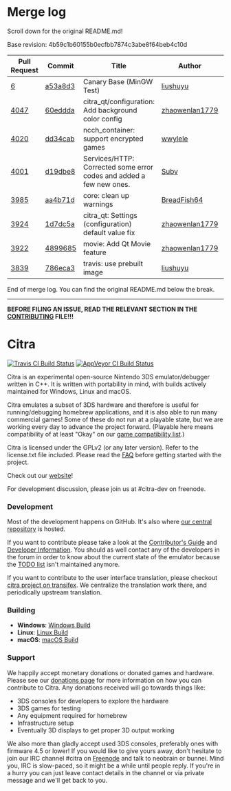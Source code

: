# Merge log

Scroll down for the original README.md!

Base revision: 4b59c1b60155b0ecfbb7874c3abe8f64beb4c10d

|Pull Request|Commit|Title|Author|Merged?|
|----|----|----|----|----|
|[6](https://github.com/citra-emu/citra-canary/pull/6)|[a53a8d3](https://github.com/citra-emu/citra-canary/pull/6/files/)|Canary Base (MinGW Test)|[liushuyu](https://github.com/liushuyu)|Yes|
|[4047](https://github.com/citra-emu/citra/pull/4047)|[60eddda](https://github.com/citra-emu/citra/pull/4047/files/)|citra_qt/configuration: Add background color config|[zhaowenlan1779](https://github.com/zhaowenlan1779)|Yes|
|[4020](https://github.com/citra-emu/citra/pull/4020)|[dd34cab](https://github.com/citra-emu/citra/pull/4020/files/)|ncch_container: support encrypted games|[wwylele](https://github.com/wwylele)|Yes|
|[4001](https://github.com/citra-emu/citra/pull/4001)|[d19dbe8](https://github.com/citra-emu/citra/pull/4001/files/)|Services/HTTP: Corrected some error codes and added a few new ones.|[Subv](https://github.com/Subv)|Yes|
|[3985](https://github.com/citra-emu/citra/pull/3985)|[aa4b71d](https://github.com/citra-emu/citra/pull/3985/files/)|core: clean up warnings|[BreadFish64](https://github.com/BreadFish64)|Yes|
|[3924](https://github.com/citra-emu/citra/pull/3924)|[1d7dc5a](https://github.com/citra-emu/citra/pull/3924/files/)|citra_qt: Settings (configuration) default value fix|[zhaowenlan1779](https://github.com/zhaowenlan1779)|Yes|
|[3922](https://github.com/citra-emu/citra/pull/3922)|[4899685](https://github.com/citra-emu/citra/pull/3922/files/)|movie: Add Qt Movie feature|[zhaowenlan1779](https://github.com/zhaowenlan1779)|Yes|
|[3839](https://github.com/citra-emu/citra/pull/3839)|[786eca3](https://github.com/citra-emu/citra/pull/3839/files/)|travis: use prebuilt image|[liushuyu](https://github.com/liushuyu)|Yes|


End of merge log. You can find the original README.md below the break.

------

**BEFORE FILING AN ISSUE, READ THE RELEVANT SECTION IN THE [CONTRIBUTING](https://github.com/citra-emu/citra/blob/master/CONTRIBUTING.md#reporting-issues) FILE!!!**

Citra
==============
[![Travis CI Build Status](https://travis-ci.org/citra-emu/citra.svg?branch=master)](https://travis-ci.org/citra-emu/citra)
[![AppVeyor CI Build Status](https://ci.appveyor.com/api/projects/status/sdf1o4kh3g1e68m9?svg=true)](https://ci.appveyor.com/project/bunnei/citra)

Citra is an experimental open-source Nintendo 3DS emulator/debugger written in C++. It is written with portability in mind, with builds actively maintained for Windows, Linux and macOS.

Citra emulates a subset of 3DS hardware and therefore is useful for running/debugging homebrew applications, and it is also able to run many commercial games! Some of these do not run at a playable state, but we are working every day to advance the project forward. (Playable here means compatibility of at least "Okay" on our [game compatibility list](https://citra-emu.org/game).)

Citra is licensed under the GPLv2 (or any later version). Refer to the license.txt file included. Please read the [FAQ](https://citra-emu.org/wiki/faq/) before getting started with the project.

Check out our [website](https://citra-emu.org/)!

For development discussion, please join us at #citra-dev on freenode.

### Development

Most of the development happens on GitHub. It's also where [our central repository](https://github.com/citra-emu/citra) is hosted.

If you want to contribute please take a look at the [Contributor's Guide](CONTRIBUTING.md) and [Developer Information](https://github.com/citra-emu/citra/wiki/Developer-Information). You should as well contact any of the developers in the forum in order to know about the current state of the emulator because the [TODO list](https://docs.google.com/document/d/1SWIop0uBI9IW8VGg97TAtoT_CHNoP42FzYmvG1F4QDA) isn't maintained anymore.

If you want to contribute to the user interface translation, please checkout [citra project on transifex](https://www.transifex.com/citra/citra). We centralize the translation work there, and periodically upstream translation.

### Building

* __Windows__: [Windows Build](https://github.com/citra-emu/citra/wiki/Building-For-Windows)
* __Linux__: [Linux Build](https://github.com/citra-emu/citra/wiki/Building-For-Linux)
* __macOS__: [macOS Build](https://github.com/citra-emu/citra/wiki/Building-for-macOS)


### Support
We happily accept monetary donations or donated games and hardware. Please see our [donations page](https://citra-emu.org/donate/) for more information on how you can contribute to Citra. Any donations received will go towards things like:
* 3DS consoles for developers to explore the hardware
* 3DS games for testing
* Any equipment required for homebrew
* Infrastructure setup
* Eventually 3D displays to get proper 3D output working

We also more than gladly accept used 3DS consoles, preferably ones with firmware 4.5 or lower! If you would like to give yours away, don't hesitate to join our IRC channel #citra on [Freenode](http://webchat.freenode.net/?channels=citra) and talk to neobrain or bunnei. Mind you, IRC is slow-paced, so it might be a while until people reply. If you're in a hurry you can just leave contact details in the channel or via private message and we'll get back to you.
